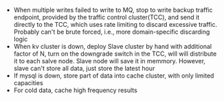 * When multiple writes failed to write to MQ, stop to write backup traffic endpoint, provided by the traffic control cluster(TCC), and send it directly to the TCC, which uses rate limiting to discard excessive traffic. Probably can't be brute forced, i.e., more domain-specific discarding logic  
* When kv cluster is down, deploy Slave cluster by hand with additional factor of N, turn on the downgrade switch in the TCC, will will distribute it to each salve node. Slave node will save it in memmory. However, slave can't store all data, just store the latest hour
* If mysql is down, store part of data into cache cluster, with only limited capacities 
* For cold data, cache high frequency results
